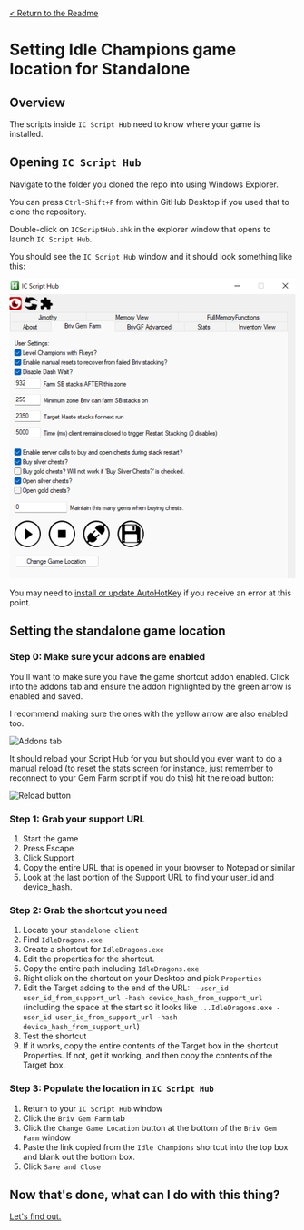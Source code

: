 [< Return to the Readme](../Readme.md)

# Setting Idle Champions game location for Standalone

## Overview

The scripts inside `IC Script Hub` need to know where your game is installed.

## Opening `IC Script Hub`

Navigate to the folder you cloned the repo into using Windows Explorer. 

You can press `Ctrl+Shift+F` from within GitHub Desktop if you used that to clone the repository.

Double-click on `ICScriptHub.ahk` in the explorer window that opens to launch `IC Script Hub`.

You should see the `IC Script Hub` window and it should look something like this:

![IC Script Hub window](../docimages/ic-script-hub-v2.png)

You may need to [install or update AutoHotKey](https://www.autohotkey.com/) if you receive an error at this point.

## Setting the standalone game location
### Step 0: Make sure your addons are enabled

You'll want to make sure you have the game shortcut addon enabled. Click into the addons tab and ensure the addon highlighted by the green arrow is enabled and saved.

I recommend making sure the ones with the yellow arrow are also enabled too.

![Addons tab](../docimages/addons-tab.png)

It should reload your Script Hub for you but should you ever want to do a manual reload (to reset the stats screen for instance, just remember to reconnect to your Gem Farm script if you do this) hit the reload button:

![Reload button](../docimages/reload-script-hub.png)

### Step 1: Grab your support URL

1. Start the game
2. Press Escape
3. Click Support
4. Copy the entire URL that is opened in your browser to Notepad or similar
5. Look at the last portion of the Support URL to find your user_id and device_hash.

### Step 2: Grab the shortcut you need

1. Locate your `standalone client`
2. Find `IdleDragons.exe`
3. Create a shortcut for `IdleDragons.exe`
4. Edit the properties for the shortcut.
5. Copy the entire path including `IdleDragons.exe`
6. Right click on the shortcut on your Desktop and pick `Properties`
7. Edit the Target adding to the end of the URL:
   ` -user_id user_id_from_support_url -hash device_hash_from_support_url` (including the space at the start so it looks like `...IdleDragons.exe -user_id user_id_from_support_url -hash device_hash_from_support_url`)
8. Test the shortcut
9. If it works, copy the entire contents of the Target box in the shortcut Properties. If not, get it working, and then copy the contents of the Target box.

### Step 3: Populate the location in `IC Script Hub`

1. Return to your `IC Script Hub` window
2. Click the `Briv Gem Farm` tab
3. Click the `Change Game Location` button at the bottom of the `Briv Gem Farm` window
4. Paste the link copied from the `Idle Champions` shortcut into the top box and blank out the bottom box.
5. Click `Save and Close`

## Now that's done, what can I do with this thing?

[Let's find out.](an-introduction-to-ic-script-hub.md)